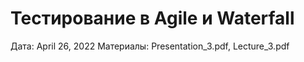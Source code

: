 # Тестирование в Agile и Waterfall

Дата: April 26, 2022
Материалы: Presentation_3.pdf, Lecture_3.pdf